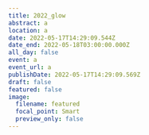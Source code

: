 ```yaml
---
title: 2022_glow
abstract: a
location: a
date: 2022-05-17T14:29:09.544Z
date_end: 2022-05-18T03:00:00.000Z
all_day: false
event: a
event_url: a
publishDate: 2022-05-17T14:29:09.569Z
draft: false
featured: false
image:
  filename: featured
  focal_point: Smart
  preview_only: false
---
```

